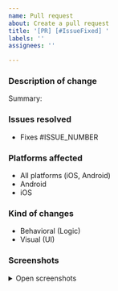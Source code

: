 ```yaml
---
name: Pull request
about: Create a pull request
title: '[PR] [#IssueFixed] '
labels: ''
assignees: ''

---
```


### Description of change

<!-- Please provide summary of the changes -->
Summary: 

### Issues resolved

<!-- List all related issues here -->
- Fixes #ISSUE_NUMBER

### Platforms affected

<!-- Remove unnecessary items -->
- All platforms (iOS, Android)
- Android
- iOS

### Kind of changes

<!-- Remove unnecessary items -->
- Behavioral (Logic)
- Visual (UI)

### Screenshots

<!-- If there are visual changes, please add screenshots -->
<details>
 <summary>Open screenshots</summary>
 
 <!-- Screenshots here -->
 
</details>
